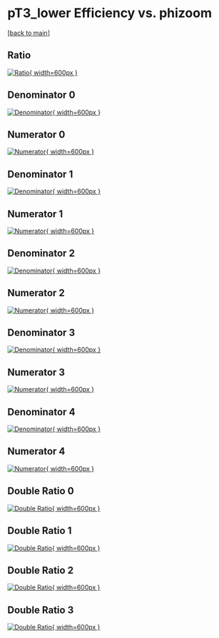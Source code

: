 # pT3_lower Efficiency vs. phizoom

[[back to main](./)]



## Ratio

[![Ratio](../mtv/var/pT3_lower_base_321_1_eff_phizoom.png){ width=600px }](../mtv/var/pT3_lower_base_321_1_eff_phizoom.pdf)

## Denominator 0

[![Denominator](../mtv/den/pT3_lower_base_321_1_eff_phizoom_den0.png){ width=600px }](../mtv/den/pT3_lower_base_321_1_eff_phizoom_den0.pdf)

## Numerator 0

[![Numerator](../mtv/num/pT3_lower_base_321_1_eff_phizoom_num0.png){ width=600px }](../mtv/num/pT3_lower_base_321_1_eff_phizoom_num0.pdf)

## Denominator 1

[![Denominator](../mtv/den/pT3_lower_base_321_1_eff_phizoom_den1.png){ width=600px }](../mtv/den/pT3_lower_base_321_1_eff_phizoom_den1.pdf)

## Numerator 1

[![Numerator](../mtv/num/pT3_lower_base_321_1_eff_phizoom_num1.png){ width=600px }](../mtv/num/pT3_lower_base_321_1_eff_phizoom_num1.pdf)

## Denominator 2

[![Denominator](../mtv/den/pT3_lower_base_321_1_eff_phizoom_den2.png){ width=600px }](../mtv/den/pT3_lower_base_321_1_eff_phizoom_den2.pdf)

## Numerator 2

[![Numerator](../mtv/num/pT3_lower_base_321_1_eff_phizoom_num2.png){ width=600px }](../mtv/num/pT3_lower_base_321_1_eff_phizoom_num2.pdf)

## Denominator 3

[![Denominator](../mtv/den/pT3_lower_base_321_1_eff_phizoom_den3.png){ width=600px }](../mtv/den/pT3_lower_base_321_1_eff_phizoom_den3.pdf)

## Numerator 3

[![Numerator](../mtv/num/pT3_lower_base_321_1_eff_phizoom_num3.png){ width=600px }](../mtv/num/pT3_lower_base_321_1_eff_phizoom_num3.pdf)

## Denominator 4

[![Denominator](../mtv/den/pT3_lower_base_321_1_eff_phizoom_den4.png){ width=600px }](../mtv/den/pT3_lower_base_321_1_eff_phizoom_den4.pdf)

## Numerator 4

[![Numerator](../mtv/num/pT3_lower_base_321_1_eff_phizoom_num4.png){ width=600px }](../mtv/num/pT3_lower_base_321_1_eff_phizoom_num4.pdf)

## Double Ratio 0

[![Double Ratio](../mtv/ratio/pT3_lower_base_321_1_eff_phizoom_ratio0.png){ width=600px }](../mtv/ratio/pT3_lower_base_321_1_eff_phizoom_ratio0.pdf)

## Double Ratio 1

[![Double Ratio](../mtv/ratio/pT3_lower_base_321_1_eff_phizoom_ratio1.png){ width=600px }](../mtv/ratio/pT3_lower_base_321_1_eff_phizoom_ratio1.pdf)

## Double Ratio 2

[![Double Ratio](../mtv/ratio/pT3_lower_base_321_1_eff_phizoom_ratio2.png){ width=600px }](../mtv/ratio/pT3_lower_base_321_1_eff_phizoom_ratio2.pdf)

## Double Ratio 3

[![Double Ratio](../mtv/ratio/pT3_lower_base_321_1_eff_phizoom_ratio3.png){ width=600px }](../mtv/ratio/pT3_lower_base_321_1_eff_phizoom_ratio3.pdf)

